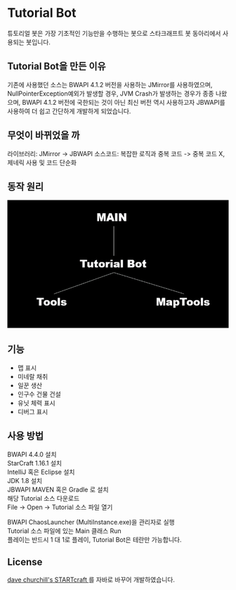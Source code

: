 # Tutorial Bot
튜토리얼 봇은 가장 기초적인 기능만을 수행하는 봇으로 스타크래프트 봇 동아리에서 
사용되는 봇입니다.

<h2>Tutorial Bot을 만든 이유</h2>
기존에 사용했던 소스는 BWAPI 4.1.2 버전을 사용하는 JMirror를 사용하였으며,
NullPointerException예외가 발생할 경우, JVM Crash가 발생하는 경우가 종종 나왔으며,
BWAPI 4.1.2 버전에 국한되는 것이 아닌 최신 버전 역시 사용하고자 JBWAPI를 사용하여 
더 쉽고 간단하게 개발하게 되었습니다.

<h2>무엇이 바뀌었을 까</h2>
라이브러리: JMirror -> JBWAPI  
소스코드: 복잡한 로직과 중복 코드 -> 중복 코드 X, 제네릭 사용 및 코드 단순화

<h2>동작 원리</h2>

![](img/Logic.png)

<h2>기능</h2>

* 맵 표시
* 미네랄 채취
* 일꾼 생산  
* 인구수 건물 건설  
* 유닛 체력 표시  
* 디버그 표시

<h2>사용 방법</h2>

BWAPI 4.4.0 설치  
StarCraft 1.16.1 설치  
IntelliJ 혹은 Eclipse 설치  
JDK 1.8 설치  
JBWAPI MAVEN 혹은 Gradle 로 설치  
해당 Tutorial 소스 다운로드  
File -> Open -> Tutorial 소스 파일 열기  

BWAPI ChaosLauncher (MultiInstance.exe)을 관리자로 실행  
Tutorial 소스 파일에 있는 Main 클래스 Run    
플레이는 반드시 1 대 1로 플레이, Tutorial Bot은 테란만 가능합니다.  

<h2>License</h2>
<a href=https://github.com/davechurchill/STARTcraft>
    dave churchill's STARTcraft
</a>
를 자바로 바꾸어 개발하였습니다. 


